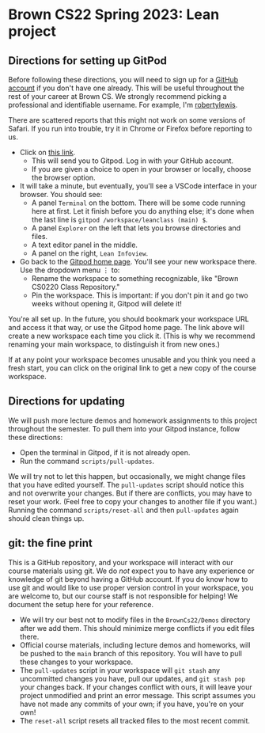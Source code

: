 # Brown CS22 Spring 2023: Lean project

## Directions for setting up GitPod

Before following these directions,
you will need to sign up for a [GitHub account](https://github.com/)
if you don't have one already.
This will be useful throughout the rest of your career at Brown CS.
We strongly recommend picking a professional and identifiable username.
For example, I'm [robertylewis](https://github.com/robertylewis).

There are scattered reports that this might not work on some versions of Safari. 
If you run into trouble, try it in Chrome or Firefox before reporting to us.

* Click on [this link](https://gitpod.io/#https://github.com/brown-cs22/CS22-Lean-2023).
  * This will send you to Gitpod.
    Log in with your GitHub account.
  * If you are given a choice to open in your browser or locally,
    choose the browser option.
* It will take a minute, but eventually,
  you'll see a VSCode interface in your browser.
  You should see:
  * A panel `Terminal` on the bottom.
    There will be some code running here at first.
    Let it finish before you do anything else;
    it's done when the last line is
    `gitpod /workspace/leanclass (main) $`.
  * A panel `Explorer` on the left that lets you browse directories and files.
  * A text editor panel in the middle.
  * A panel on the right, `Lean Infoview`.
* Go back to the [Gitpod home page](https://gitpod.io/workspaces). 
  You'll see your new workspace there.
  Use the dropdown menu ⋮ to:
  * Rename the workspace to something recognizable, like "Brown CS0220 Class Repository."
  * Pin the workspace. This is important: 
    if you don't pin it and go two weeks without opening it, Gitpod will delete it!

You're all set up.
In the future, you should bookmark your workspace URL and access it that way,
or use the Gitpod home page. 
The link above will create a new workspace each time you click it.
(This is why we recommend renaming your main workspace, to distinguish it from new ones.)

If at any point your workspace becomes unusable
and you think you need a fresh start,
you can click on the original link to get a new copy of the course workspace.

## Directions for updating 

We will push more lecture demos and homework assignments to this project throughout the semester.
To pull them into your Gitpod instance, follow these directions:

* Open the terminal in Gitpod, if it is not already open. 
* Run the command `scripts/pull-updates`.

We will try not to let this happen, but occasionally, we might change files that you have edited yourself.
The `pull-updates` script should notice this and not overwrite your changes.
But if there are conflicts, you may have to reset your work.
(Feel free to copy your changes to another file if you want.)
Running the command `scripts/reset-all` and then `pull-updates` again should clean things up.

## git: the fine print 

This is a GitHub repository, 
and your workspace will interact with our course materials using git.
We do *not* expect you to have any experience or knowledge of git
beyond having a GitHub account.
If you do know how to use git and would like to use proper version control in your workspace,
you are welcome to, but our course staff is not responsible for helping!
We document the setup here for your reference.

* We will try our best not to modify files in the `BrownCs22/Demos` directory after we add them.
  This should minimize merge conflicts if you edit files there.
* Official course materials,
  including lecture demos and homeworks,
  will be pushed to the `main` branch of this repository.
  You will have to pull these changes to your workspace.
* The `pull-updates` script in your workspace
  will `git stash` any uncommitted changes you have,
  pull our updates,
  and `git stash pop` your changes back.
  If your changes conflict with ours, 
  it will leave your project unmodified and print an error message.
  This script assumes you have not made any commits of your own;
  if you have, you're on your own!
* The `reset-all` script resets all tracked files to the most recent commit.